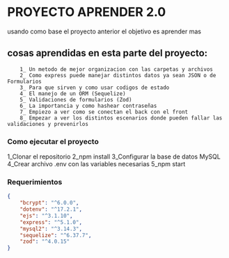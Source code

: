 # PROYECTO APRENDER 2.0

usando como base el proyecto anterior el objetivo es aprender mas


## cosas aprendidas en esta parte del proyecto:
        1_ Un metodo de mejor organizacion con las carpetas y archivos
        2_ Como express puede manejar distintos datos ya sean JSON o de Formularios
        3_ Para que sirven y como usar codigos de estado
        4_ El manejo de un ORM (Sequelize)
        5_ Validaciones de formularios (Zod)
        6_ La importancia y como hashear contraseñas
        7_ Empiezo a ver como se conectan el back con el front
        8_ Empezar a ver los distintos escenarios donde pueden fallar las validaciones y prevenirlos



### Como ejecutar el proyecto

1_Clonar el repositorio
2_npm install
3_Configurar la base de datos MySQL
4_Crear archivo .env con las variables necesarias
5_npm start




### Requerimientos
```json
{
    "bcrypt": "^6.0.0",
    "dotenv": "^17.2.1",
    "ejs": "^3.1.10",
    "express": "^5.1.0",
    "mysql2": "^3.14.3",
    "sequelize": "^6.37.7",
    "zod": "^4.0.15"
}